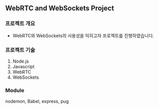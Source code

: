 ## WebRTC and WebSockets Project

### 프로젝트 개요

- WebRTC와 WebSockets의 사용성을 익히고자 프로젝트를 진행하였습니다.

### 프로젝트 기술

1. Node.js
2. Javascript
3. WebRTC
4. WebSockets

### Module

nodemon, Babel, express, pug
